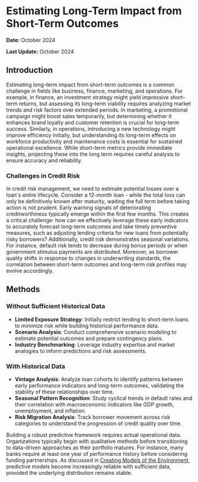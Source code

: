 # Estimating Long-Term Impact from Short-Term Outcomes

**Date:** October 2024

**Last Update:** October 2024

## Introduction

Estimating long-term impact from short-term outcomes is a common challenge in fields like business, finance, marketing, and operations. For example, in finance, an investment strategy might yield impressive short-term returns, but assessing its long-term viability requires analyzing market trends and risk factors over extended periods. In marketing, a promotional campaign might boost sales temporarily, but determining whether it enhances brand loyalty and customer retention is crucial for long-term success. Similarly, in operations, introducing a new technology might improve efficiency initially, but understanding its long-term effects on workforce productivity and maintenance costs is essential for sustained operational excellence. While short-term metrics provide immediate insights, projecting these into the long term requires careful analysis to ensure accuracy and reliability.

### Challenges in Credit Risk

In credit risk management, we need to estimate potential losses over a loan's entire lifecycle. Consider a 12-month loan - while the total loss can only be definitively known after maturity, waiting the full term before taking action is not prudent. Early warning signals of deteriorating creditworthiness typically emerge within the first few months. This creates a critical challenge: how can we effectively leverage these early indicators to accurately forecast long-term outcomes and take timely preventive measures, such as adjusting lending criteria for new loans from potentially risky borrowers? Additionally, credit risk demonstrates seasonal variations. For instance, default risk tends to decrease during bonus periods or when government stimulus payments are distributed. Moreover, as borrower quality shifts in response to changes in underwriting standards, the correlation between short-term outcomes and long-term risk profiles may evolve accordingly.

## Methods

### Without Sufficient Historical Data

- **Limited Exposure Strategy**: Initially restrict lending to short-term loans to minimize risk while building historical performance data.
- **Scenario Analysis**: Conduct comprehensive scenario modeling to estimate potential outcomes and prepare contingency plans.
- **Industry Benchmarking**: Leverage industry expertise and market analogies to inform predictions and risk assessments.

### With Historical Data

- **Vintage Analysis**: Analyze loan cohorts to identify patterns between early performance indicators and long-term outcomes, validating the stability of these relationships over time.
- **Seasonal Pattern Recognition**: Study cyclical trends in default rates and their correlation with macroeconomic indicators like GDP growth, unemployment, and inflation.
- **Risk Migration Analysis**: Track borrower movement across risk categories to understand the progression of credit quality over time.

Building a robust predictive framework requires actual operational data. Organizations typically begin with qualitative methods before transitioning to data-driven approaches as their portfolio matures. For instance, many banks require at least one year of performance history before considering funding partnerships. As discussed in [Creating Models of the Environment](environment_models.md), predictive models become increasingly reliable with sufficient data, provided the underlying distribution remains stable.
